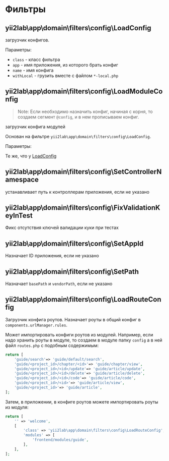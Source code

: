 Фильтры
===

## yii2lab\app\domain\filters\config\LoadConfig

загрузчик конфигов.

Параметры:

* `class` - класс фильтра
* `app` - имя приложения, из которого брать конфиг
* `name` - имя конфига
* `withLocal` - грузить вместе с файлом `*-local.php`

## yii2lab\app\domain\filters\config\LoadModuleConfig
> Note: Если необходимо назначить конфиг, начиная с корня, 
то создаем сегмент `@config`, и в нем прописываем конфиг.

загрузчик конфига модулей

Основан на фильтре `yii2lab\app\domain\filters\config\LoadConfig`.

Параметры:

Те же, что у [LoadConfig](#yii2lab\app\domain\filters\config\loadconfig)

## yii2lab\app\domain\filters\config\SetControllerNamespace

устанавливает путь к контроллерам приложения, если не указано

## yii2lab\app\domain\filters\config\FixValidationKeyInTest

Фикс отсутствия ключей валидации куки при тестах

## yii2lab\app\domain\filters\config\SetAppId

Назначает ID приложения, если не указано

## yii2lab\app\domain\filters\config\SetPath

Назначает `basePath` и `vendorPath`, если не указано

## yii2lab\app\domain\filters\config\LoadRouteConfig

Загрузчик конфига роутов.
Назначает роуты в общий конфиг в `components.urlManager.rules`.

Может импортировать конфиги роутов из модулей.
Например, если надо хранить роуты в модуле,
то создаем в модуле папку `config` а в ней файл `routes.php` с подобным содержимым:

```php
return [
    'guide/search'=> 'guide/default/search',
    'guide/<project_id>/chapter/<id>'=> 'guide/chapter/view',
    'guide/<project_id>/<id>/update'=> 'guide/article/update',
    'guide/<project_id>/<id>/delete'=> 'guide/article/delete',
    'guide/<project_id>/<id>/code'=> 'guide/article/code',
    'guide/<project_id>/<id>'=> 'guide/article/view',
    'guide/<project_id>'=> 'guide/article',
];
```

Затем, в приложении, в конфиге роутов можете импортировать роуты из модуля:

```php
return [
	'' => 'welcome',
	[
		'class' => 'yii2lab\app\domain\filters\config\LoadRouteConfig',
		'modules' => [
			'frontend/modules/guide',
		],
	],
];
```
